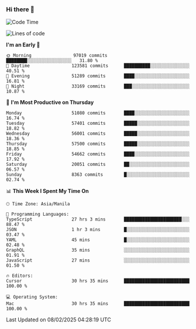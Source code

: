 ### Hi there 👋

<!--START_SECTION:waka-->
![Code Time](http://img.shields.io/badge/Code%20Time-5%2C839%20hrs%2044%20mins-blue)

![Lines of code](https://img.shields.io/badge/From%20Hello%20World%20I%27ve%20Written-118.5%20million%20lines%20of%20code-blue)

**I'm an Early 🐤** 

```text
🌞 Morning                97019 commits       ████████░░░░░░░░░░░░░░░░░   31.80 % 
🌆 Daytime                123581 commits      ██████████░░░░░░░░░░░░░░░   40.51 % 
🌃 Evening                51289 commits       ████░░░░░░░░░░░░░░░░░░░░░   16.81 % 
🌙 Night                  33169 commits       ███░░░░░░░░░░░░░░░░░░░░░░   10.87 % 
```
📅 **I'm Most Productive on Thursday** 

```text
Monday                   51080 commits       ████░░░░░░░░░░░░░░░░░░░░░   16.74 % 
Tuesday                  57401 commits       █████░░░░░░░░░░░░░░░░░░░░   18.82 % 
Wednesday                56001 commits       █████░░░░░░░░░░░░░░░░░░░░   18.36 % 
Thursday                 57500 commits       █████░░░░░░░░░░░░░░░░░░░░   18.85 % 
Friday                   54662 commits       ████░░░░░░░░░░░░░░░░░░░░░   17.92 % 
Saturday                 20051 commits       ██░░░░░░░░░░░░░░░░░░░░░░░   06.57 % 
Sunday                   8363 commits        █░░░░░░░░░░░░░░░░░░░░░░░░   02.74 % 
```


📊 **This Week I Spent My Time On** 

```text
🕑︎ Time Zone: Asia/Manila

💬 Programming Languages: 
TypeScript               27 hrs 3 mins       ██████████████████████░░░   88.47 % 
JSON                     1 hr 3 mins         █░░░░░░░░░░░░░░░░░░░░░░░░   03.47 % 
YAML                     45 mins             █░░░░░░░░░░░░░░░░░░░░░░░░   02.48 % 
GraphQL                  35 mins             ░░░░░░░░░░░░░░░░░░░░░░░░░   01.91 % 
JavaScript               27 mins             ░░░░░░░░░░░░░░░░░░░░░░░░░   01.50 % 

🔥 Editors: 
Cursor                   30 hrs 35 mins      █████████████████████████   100.00 % 

💻 Operating System: 
Mac                      30 hrs 35 mins      █████████████████████████   100.00 % 
```


 Last Updated on 08/02/2025 04:28:19 UTC
<!--END_SECTION:waka-->


<!--
**rad182/rad182** is a ✨ _special_ ✨ repository because its `README.md` (this file) appears on your GitHub profile.

Here are some ideas to get you started:

- 🔭 I’m currently working on ...
- 🌱 I’m currently learning ...
- 👯 I’m looking to collaborate on ...
- 🤔 I’m looking for help with ...
- 💬 Ask me about ...
- 📫 How to reach me: ...
- 😄 Pronouns: ...
- ⚡ Fun fact: ...
-->
